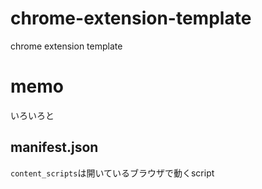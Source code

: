 # chrome-extension-template
chrome extension template

# memo
いろいろと
## manifest.json
`content_scripts`は開いているブラウザで動くscript